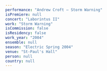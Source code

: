 ```yaml
---
performance: "Andrew Croft – Storm Warning"
isPremiere: null
concert: "Laborintus II"
work: "Storm Warning"
isCommission: false
isResidency: false
work_year: "2004"
ensemble: null
season: "Electric Spring 2004"
venue: "St-Paul's Hall"
person: null
country: null
---
```


